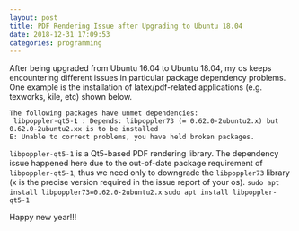 ```yaml
---
layout: post
title: PDF Rendering Issue after Upgrading to Ubuntu 18.04
date: 2018-12-31 17:09:53
categories: programming
---
```


After being upgraded from Ubuntu 16.04 to Ubuntu 18.04, my os keeps encountering different issues in particular package dependency problems. One example is the installation of latex/pdf-related applications (e.g. texworks, kile, etc) shown below.

```
The following packages have unmet dependencies:
 libpoppler-qt5-1 : Depends: libpoppler73 (= 0.62.0-2ubuntu2.x) but 0.62.0-2ubuntu2.xx is to be installed
E: Unable to correct problems, you have held broken packages.
```

`libpoppler-qt5-1` is a Qt5-based PDF rendering library. The dependency issue happened here due to the out-of-date package requirement of `libpoppler-qt5-1`, thus we need only to downgrade the `libpoppler73` library (x is the precise version required in the issue report of your os).
`sudo apt install libpoppler73=0.62.0-2ubuntu2.x`
`sudo apt install libpoppler-qt5-1`


Happy new year!!!
